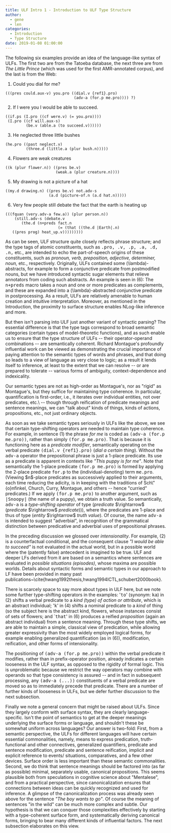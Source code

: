 ```yaml
---
title: ULF Intro 1 - Introduction to ULF Type Structure
author: 
  - gene
  - len
categories:
  - Introduction
  - Type Structure
date: 2019-01-08 01:00:00
---
```

<!-- %`````````````````````````````` -->

<!-- % \section{Episodic Logic and Unscoped Logical Form} -->
<!-- % %`````````````````````````````````````````````````` -->
<!-- % Episodic Logic (EL) has been under development for many years, -->
<!-- % and its syntactic and semantic features, the reasoning it enables  -->
<!-- % (using the {\sc Epilog} inference engine), and large-scale extraction -->
<!-- % of EL-encoded general factoids from text have been documented in  -->
<!-- % various publications (e.g., Hwang \& Schubert 1993, 2000; Schubert \& -->
<!-- % Hwang 2000; Schubert 2000, 2013; Schubert \& Tong 2013; Van Durme  -->
<!-- % \& Schubert 2008; Morbini \& Schubert 2009, 2013). The greatest -->
<!-- % remaining challenges in broad usage of EL and {\sc Epilog} in -->
<!-- % language understanding, dialogue and commonsense reasoning are -->
<!-- % the creation of a more accurate semantic parser and the acquisition -->
<!-- % of large amounts of lexical and world knowledge. While our existing -->
<!-- % work on knowledge acquisition is state-of-the-art (e.g., Van Durme -->
<!-- % et al.\ 2009, Kim \& Schubert 2016), its accuracy is limited by -->
<!-- % the quality of semantic parsing; this limitation provides part of  -->
<!-- % the impetus for the present proposal. -->

The following six examples provide an idea of the language-like 
syntax of ULFs. The first two are from the Tatoeba database, the next
three are from _The Little Prince_ (which was used for the first 
AMR-annotated corpus), and the last is from the Web:

1. <span class="ex-sent">Could you dial for me?</span>
```
(((pres could.aux-v) you.pro ((dial.v {ref1}.pro) 
                              (adv-a (for.p me.pro)))) ?)
```
2. <span class="ex-sent">If I were you I would be able to succeed.</span>
```
((if.ps (I.pro ((cf were.v) (= you.pro))))
 (I.pro ((cf will.aux-s) 
         (be.v (able.a (to succeed.v)))))) 
```
3. <span class="ex-sent">He neglected three little bushes</span>
```
(he.pro ((past neglect.v) 
         (three.d (little.a (plur bush.n)))))
```
4. <span class="ex-sent">Flowers are weak creatures</span>
```
((k (plur flower.n)) ((pres be.v) 
                      (weak.a (plur creature.n))))
```
5. <span class="ex-sent">My drawing is not a picture of a hat</span>
```
((my.d drawing.n) ((pres be.v) not.adv-s
                   (a.d (picture-of.n (a.d hat.n)))))
```
6. <span class="ex-sent">Very few people still debate the fact that the earth is heating up</span>
```
(((fquan (very.adv-a few.a)) (plur person.n))
    (still.adv-s (debate.v
       (the.d (n+preds fact.n 
                       (= (that ((the.d |Earth|.n) 
   ((pres prog) heat_up.v)))))))))
```

As can be seen, ULF structure quite closely reflects phrase structure; 
and the type tags of atomic constituents, such as <tt>.pro, .v, .p, .a, 
.d, .n,</tt> etc., are intended to echo the part-of-speech origins of these 
constituents, such as <i>pronoun, verb, preposition, adjective, determiner,
  noun,</i> etc., respectively. Originally, ULFs contained some \(\lambda\)-abstracts,
for example to form a conjunctive predicate from postmodified nouns,
but we have introduced syntactic sugar elements that relieve annotators
from coding such abstracts. An example is seen in (6): The <tt>n+preds</tt>
macro takes a noun and one or more predicates as complements, and these
are expanded into a \(\lambda\)-abstracted conjunctive predicate in
postprocessing. As a result, ULFs are relatively amenable to human
creation and intuitive interpretation. Moreover, as mentioned in the 
Introduction, the proximity to surface structure enables NLog-like
inference and more.

<p>
But then isn't parsing into ULF just another variant of syntactic
parsing? The essential difference is that the type tags correspond
to broad semantic categories (certain types of model-theoretic 
functions), and as such enable us to ensure that the type structure 
of ULFs -- their operator-operand combinations -- are semantically 
coherent. Richard Montague's profoundly influential work can be 
viewed as demonstrating the crucial importance of paying attention
to the semantic types of words and phrases, and that doing so leads 
to a view of language as very close to logic; as a result it lends
itself to inference, at least to the extent that we can resolve --
or are prepared to tolerate -- various forms of ambiguity, 
context-dependence and indexicality.

<p>
Our semantic types are not as high-order as Montague's, nor as "rigid"
as Montague's, but they suffice for maintaining type coherence. In
particular, quantification is first-order, i.e., it iterates over 
individual entities, not over predicates, etc.\ -- though through
reification of predicate meanings and sentence meanings, we can "talk
about" kinds of things, kinds of actions, propositions, etc., not just
ordinary objects.

<p>
As soon as we take semantic types seriously in ULFs like the above,
we see that certain type-shifting operators are needed to maintain type
coherence. For example, in sentence (1) the phrase <i>for me</i> is coded
as <tt>(adv-a (for.p me.pro))</tt>, rather than simply <tt>(for.p me.pro)</tt>.
That is because it is functioning here as a <i>predicate modifier</i>,
semantically operating on the verbal predicate <tt>(dial.v {ref1}.pro)</tt>
(<i>dial a certain thing</i>). Without the <tt>adv-a</tt> operator the 
prepositional phrase is just a 1-place predicate. Its use as a predicate 
is apparent in contexts like <i>"This puppy is for me"</i>. Note that
semantically the 1-place predicate <tt>(for.p me.pro)</tt> is formed by 
applying the 2-place predicate <tt>for.p</tt> to the (individual-denoting) 
term <tt>me.pro</tt>. (Viewing $n$-place predicates as successively applied 
to their arguments, each time reducing the adicity, is in keeping with 
the traditions of Sch\"{o}nfinkel, Church, Curry, Montague, and others -- 
hence "curried" predicates.) If we apply <tt>(for.p me.pro)</tt> to another 
argument, such as <tt>|Snoopy|</tt> (the name of a puppy), we obtain a truth 
value. So semantically, <tt>adv-a</tt> is a <i>type-shifting operator</i>
of type (<i>predicate</i> $\rightarrow$ (<i>predicate</i> $\rightarrow$
<i>predicate</i>))), where the predicates are 1-place and thus of type 
(<i>entity</i> $\rightarrow$ <i>truth value</i>). Of course, the name 
<tt>adv-a</tt> is intended to suggest "adverbial", in recognition of the 
grammatical distinction between predicative and adverbial uses of 
prepositional phrases.

<p>
In the preceding discussion we glossed over <i>intensionality</i>. For example,
(2) is a counterfactual conditional, and the consequent clause <i>"I
  would be able to succeed"</i> is not evaluated in the actual world, but
in a possible world where the (patently false) antecedent is imagined
to be true. ULF and deeper LFs derived from it are based on a semantics
where sentences are evaluated in <i>possible situations (episodes)</i>,
whose maxima are possible worlds. Details about syntactic forms and 
semantic types in our approach to LF have been provided in many past 
publications~\cite{hwang1992thesis,hwang1994ICTL,schubert2000book}.

<p>
There is scarcely space to say more about types in ULF here, but we note some 
further type-shifting operators in the examples: '<tt>to</tt>' (synonym: <tt>ka</tt>)
in (2) shifts a verbal predicate to a <i>kind (type) of action or attribute</i>,
which is an abstract individual; '<tt>k</tt>' in (4) shifts a nominal predicate
to a <i>kind</i> of thing (so the subject here is the abstract kind,
flowers, whose instances consist of sets of flowers; and `<tt>that</tt>' in (6)
produces a reified <i>proposition</i> (again an abstract individual) from
a sentence meaning. Through these type shifts, we are able to maintain a
simple, classical view of predication, while allowing greater expressivity
than the most widely employed logical forms, for example enabling generalized 
quantification (as in (6)), modification, reification, and other forms of 
intensionality.

<p>
The positioning of <tt>(adv-a (for.p me.pro))</tt> within the verbal predicate
it modifies, rather than in prefix-operator position, already indicates
a certain looseness in the ULF syntax, as opposed to the rigidity of formal
logic. This is unproblematic because we restrict the way operators may
combine with operands so that type consistency is assured  -- and in fact 
in subsequent processing, any <tt>(adv-a (...))</tt> constituents of a verbal 
predicate are moved so as to immediately precede that predicate. There
are a number of further kinds of looseness in ULFs, but we defer further
discussion to the next subsection.

<p>
Finally we note a general concern that might be raised about ULFs.
Since they largely conform with surface syntax, they are clearly
language-specific. Isn't the point of semantics to get at the
deeper meanings underlying the surface forms or language, and shouldn't
these be somewhat uniform across languages? Our answer is two-fold:
First, from a semantic perspective, the ULFs for different languages
will have certain essential commonalities, namely, means to express
predication, truth-functional and other connectives, generalized
quantifiers, predicate and sentence modification, predicate and 
sentence reification, implicit and explicit reference to events/
situations, comparatives, and a few other devices. Surface order is
less important than these semantic commonalities. Second, we do
think that sentence meanings should be factored into (as far as 
possible) minimal, separately usable, canonical propositions. This 
seems plausible both from speculations in cognitive science about 
"Mentalese", and from a practical perspective, since canonicalization
ensures that connections between ideas can be quickly recognized and 
used for inference. A glimpse of the canonicalization process was
already seen above for the sentence <i>"The boy wants to go"</i>.
Of course the meaning of sentences "in the wild" can be much more 
complex and subtle. Our hypothesis is that we can conquer those 
complexities effectively by starting with a type-coherent surface form, 
and systematically deriving canonical forms, bringing to bear many 
different kinds of influential factors. The next subsection elaborates 
on this view.
